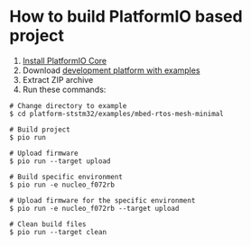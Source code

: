 How to build PlatformIO based project
====================================

1. [Install PlatformIO Core](https://docs.platformio.org/page/core.html)
2. Download [development platform with examples](https://github.com/platformio/platform-ststm32/archive/develop.zip)
3. Extract ZIP archive
4. Run these commands:

```shell
# Change directory to example
$ cd platform-ststm32/examples/mbed-rtos-mesh-minimal

# Build project
$ pio run

# Upload firmware
$ pio run --target upload

# Build specific environment
$ pio run -e nucleo_f072rb

# Upload firmware for the specific environment
$ pio run -e nucleo_f072rb --target upload

# Clean build files
$ pio run --target clean
```
